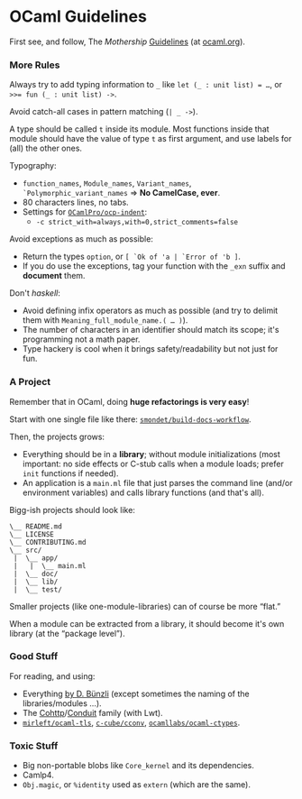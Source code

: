 OCaml Guidelines
================

First see, and follow, The *Mothership*
[Guidelines](https://ocaml.org/learn/tutorials/guidelines.html) (at
[ocaml.org](http://ocaml.org)).

### More Rules

Always try to add typing information to `_` like `let (_ : unit list) = …`, or
`>>= fun (_ : unit list) ->`.

Avoid catch-all cases in pattern matching (`| _ ->`).

A type should be called `t` inside its module. Most functions inside that
module should have the value of type `t` as first argument, and use labels for
(all) the other ones.


Typography:

- `function_names`, `Module_names`, `Variant_names`, `` `Polymorphic_variant_names``
⇒ **No CamelCase, ever**.
- 80 characters lines, no tabs.
- Settings for [`OCamlPro/ocp-indent`](https://github.com/OCamlPro/ocp-indent):
    - `-c strict_with=always,with=0,strict_comments=false`

Avoid exceptions as much as possible:

- Return the types `option`, or ``[ `Ok of 'a | `Error of 'b ]``.
- If you do use the exceptions, tag your function with the `_exn` suffix and
  **document** them.

Don't *haskell*:

- Avoid defining infix operators as much as possible (and try to delimit them
  with `Meaning_full_module_name.( … )`).
- The number of characters in an identifier should match its scope; it's
  programming not a math paper.
- Type hackery is cool when it brings safety/readability but not just for fun.

### A Project

Remember that in OCaml, doing **huge refactorings is very easy**!

Start with one single file like there:
[`smondet/build-docs-workflow`](https://github.com/smondet/build-docs-workflow).

Then, the projects grows:

- Everything should be in a **library**; without module initializations (most
  important: no side effects or C-stub calls when a module loads; prefer `init`
  functions if needed).
- An application is a `main.ml` file that just parses the command line (and/or
  environment variables) and calls library functions (and that's all).

Bigg-ish projects should look like:

```
\__ README.md
\__ LICENSE
\__ CONTRIBUTING.md
\__ src/
 |  \__ app/
 |   |  \__ main.ml
 |  \__ doc/
 |  \__ lib/
 |  \__ test/
```

Smaller projects (like one-module-libraries) can of course be more “flat.”

When a module can be extracted from a library, it should become it's own
library (at the “package level”).

### Good Stuff

For reading, and using:

- Everything [by D. Bünzli](http://erratique.ch/software) (except sometimes the
  naming of the libraries/modules …).
- The
  [Cohttp](https://github.com/mirage/ocaml-cohttp/)/[Conduit](https://github.com/mirage/ocaml-conduit)
  family (with Lwt).
- [`mirleft/ocaml-tls`](https://github.com/mirleft/ocaml-tls),
  [`c-cube/cconv`](https://github.com/c-cube/cconv),
  [`ocamllabs/ocaml-ctypes`](https://github.com/ocamllabs/ocaml-ctypes).

### Toxic Stuff

- Big non-portable blobs like `Core_kernel` and its dependencies.
- Camlp4.
- `Obj.magic`, or `%identity` used as `extern` (which are the same).



